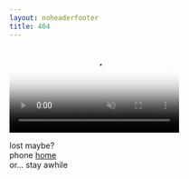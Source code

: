 ```yaml
---
layout: noheaderfooter
title: 404
---
```


<div class="">
	<div class="banner">
		<video autoplay loop muted class="banner__video" poster="/assets/images/poster.jpg">
			<source src="/assets/video/catalog-video.mp4" type="video/mp4">
		</video>
		<div class="row four_row clear">
			<p>lost maybe?
			<br>phone <a href="/">home</a>
			<br>or... stay awhile</p>
		</div>
	</div>
</div>